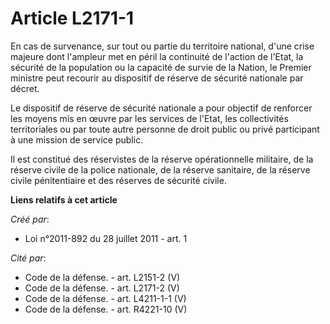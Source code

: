 # Article L2171-1

En cas de survenance, sur tout ou partie du territoire national, d'une crise majeure dont l'ampleur met en péril la
continuité de l'action de l'Etat, la sécurité de la population ou la capacité de survie de la Nation, le Premier ministre
peut recourir au dispositif de réserve de sécurité nationale par décret. 

Le dispositif de réserve de sécurité nationale a pour objectif de renforcer les moyens mis en œuvre par les services de
l'Etat, les collectivités territoriales ou par toute autre personne de droit public ou privé participant à une mission de
service public. 

Il est constitué des réservistes de la réserve opérationnelle militaire, de la réserve civile de la police nationale, de la
réserve sanitaire, de la réserve civile pénitentiaire et des réserves de sécurité civile.

**Liens relatifs à cet article**

_Créé par_:

  - Loi n°2011-892 du 28 juillet 2011 - art. 1

_Cité par_:

  - Code de la défense. - art. L2151-2 (V)
  - Code de la défense. - art. L2171-2 (V)
  - Code de la défense. - art. L4211-1-1 (V)
  - Code de la défense. - art. R4221-10 (V)
